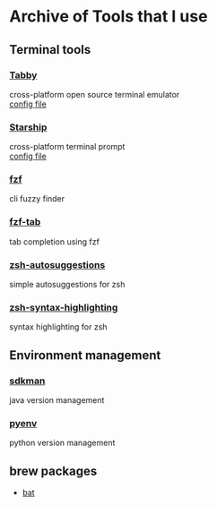 # Archive of Tools that I use

## Terminal tools

### [Tabby](https://tabby.sh/)
cross-platform open source terminal emulator <br>
[config file](tabby-config.yaml)

### [Starship](https://starship.rs/)
cross-platform terminal prompt <br>
[config file](starship.toml)

### [fzf](https://github.com/junegunn/fzf)
cli fuzzy finder

### [fzf-tab](https://github.com/Aloxaf/fzf-tab)
tab completion using fzf

### [zsh-autosuggestions](https://github.com/zsh-users/zsh-autosuggestions)
simple autosuggestions for zsh

### [zsh-syntax-highlighting](https://github.com/zsh-users/zsh-syntax-highlighting)
syntax highlighting for zsh

## Environment management 

### [sdkman](https://sdkman.io/)
java version management

### [pyenv](https://github.com/pyenv/pyenv)
python version management

## brew packages
- [bat](https://github.com/sharkdp/bat)